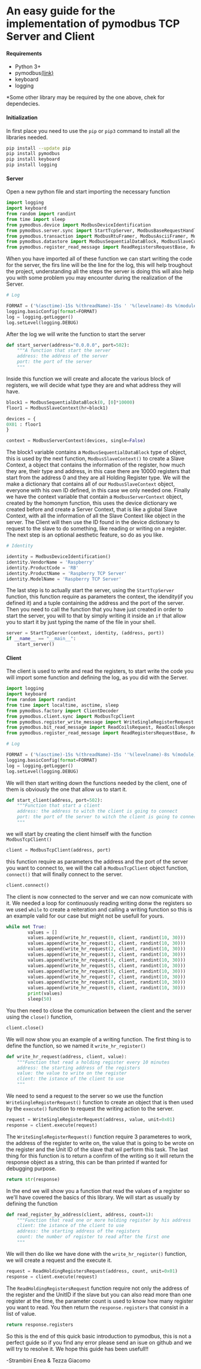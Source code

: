 # An easy guide for the implementation of pymodbus TCP Server and Client

#### Requirements
- Python 3+
- pymodbus[(link)](https://github.com/riptideio/pymodbus "Pymodbus repository on Github")
- keyboard
- logging

*Some other library may be required by the one above, chek for dependecies.

#### Initialization
In first place you need to use the `pip` or `pip3` command to install all the libraries needed.

```bash
pip install --update pip
pip install pymodbus
pip install keyboard
pip install logging
```

#### Server
Open a new python file and start importing the necessary function
```python
import logging
import keyboard
from random import randint
from time import sleep
from pymodbus.device import ModbusDeviceIdentification
from pymodbus.server.sync import StartTcpServer, ModbusBaseRequestHandler
from pymodbus.transaction import ModbusRtuFramer, ModbusAsciiFramer, ModbusBinaryFramer
from pymodbus.datastore import ModbusSequentialDataBlock, ModbusSlaveContext, ModbusServerContextì
from pymodbus.register_read_message import ReadRegistersRequestBase, ReadHoldingRegistersRequest, ReadHoldingRegistersResponse
```
When you have imported all of these function we can start writing the code for the server, the firs line will be the line for the log, this will help troughout the project, understanding all the steps the server is doing this will also help you with some problem you may encounter during the realization of the Server.

```python
# Log

FORMAT = ('%(asctime)-15s %(threadName)-15s ' '%(levelname)-8s %(module)-15s:%(lineno)-8s %(message)s')
logging.basicConfig(format=FORMAT)
log = logging.getLogger()
log.setLevel(logging.DEBUG)
```
After the log we will write the function to start the server
```python
def start_server(address="0.0.0.0", port=502):
	"""A function that start the server
	address: the address of the server
	port: the port of the server
	"""
```
Inside this function we will create and allocate the various block of registers, we will decide what type they are and what address they will have.
```python
block1 = ModbusSequentialDataBlock(0, [0]*10000)
floor1 = ModbusSlaveContext(hr=block1)

devices = {
0X01 : floor1		
}

context = ModbusServerContext(devices, single=False)
```
The block1 variable contains a `ModbusSequentialDataBlock` type of object, this is used by the next function, `ModbusSlaveContext()` to create a Slave Context, a object that contains the information of the register, how much they are, their type and address, in this case there are 10000 registers that start from the address 0 and they are all Holding Register type. We will the make a dictionary that contains all of our `ModbusSlaveContext` object, everyone with his own ID defined, in this case we only needed one.
Finally we have the context variable that contain a `ModbusServerContext` object, created by the homonym function, this uses the device dictionary we created before and create a Server Context, that is like a global Slave Context, with all the information of all the Slave Context like object in the server.
The Client will then use the ID found in the device dictionary to request to the slave to do something, like reading or writing on a register.
The next step is an optional aesthetic feature, so do as you like.
```python
# Identity

identity = ModbusDeviceIdentification()
identity.VendorName = 'Raspberry'
identity.ProductCode = 'RB'
identity.ProductName = 'Raspberry TCP Server'
identity.ModelName = 'Raspberry TCP Server'
```
The last step is to actually start the server, using the `StartTcpServer` function, this function require as parameters the context, the idendity(if you defined it) and a tuple containing the address and the port of the server.
Then you need to call the function that you have just created in order to start the server, you will to that by simply writing it inside an `if` that allow you to start it by just typing the name of the file in your shell.
```python
server = StartTcpServer(context, identity, (address, port))
if __name__ == "__main__":
    start_server()
```

#### Client
The client is used to write and read the registers, to start write the code you will import some function and defining the log, as you did with the Server. 
```python
import logging
import keyboard
from random import randint
from time import localtime, asctime, sleep
from pymodbus.factory import ClientDecoder
from pymodbus.client.sync import ModbusTcpClient
from pymodbus.register_write_message import WriteSingleRegisterRequest
from pymodbus.bit_read_message import ReadCoilsRequest, ReadCoilsResponse
from pymodbus.register_read_message import ReadRegistersRequestBase, ReadHoldingRegistersRequest, ReadHoldingRegistersResponse
```
```python
# Log

FORMAT = ('%(asctime)-15s %(threadName)-15s ''%(levelname)-8s %(module)-15s:%(lineno)-8s %(message)s')
logging.basicConfig(format=FORMAT)
log = logging.getLogger()
log.setLevel(logging.DEBUG)
```
We will then start writing down the functions needed by the client, one of them is obviously the one that allow us to start it.
```python
def start_client(address, port=502):
	"""Function that start a client
	address: the address to witch the client is going to connect
	port: the port of the server to witch the client is going to connect
	"""
```
we will start by creating the client himself with the function `ModbusTcpClient()`
```python
client = ModbusTcpClient(address, port)
```
this function require as parameters the address and the port of the server you want to connect to, we will the call a `ModbusTcpClient` object function, `connect()` that will finally connect to the server.
```python
client.connect()
```
The client is now connected to the server and we can now comunicate with it.
We needed a loop for continuously reading writing donw the registers so we used `while` to create a reiteration and calling a writing function so this is an example valid for our case but might not be usefull for yours. 
```python
while not True:
		values = []
		values.append(write_hr_request(0, client, randint(10, 30)))
		values.append(write_hr_request(1, client, randint(10, 30)))
		values.append(write_hr_request(2, client, randint(10, 30)))
		values.append(write_hr_request(3, client, randint(10, 30)))
		values.append(write_hr_request(4, client, randint(10, 30)))
		values.append(write_hr_request(5, client, randint(10, 30)))
		values.append(write_hr_request(6, client, randint(10, 30)))
		values.append(write_hr_request(7, client, randint(10, 30)))
		values.append(write_hr_request(8, client, randint(10, 30)))
		values.append(write_hr_request(9, client, randint(10, 30)))
		print(values)
		sleep(50)
```
You then need to close the comunication between the client and the server using the `close()` function,
```python
client.close()
```
We will now show you an example of a writing function.
The first thing is to define the function, so we named it `write_hr_register()` 
```python
def write_hr_request(address, client, value):
	"""Function that read a holding register every 10 minutes
	address: the starting address of the registers
	value: the value to write on the register
	client: the istance of the client to use
	"""
```
We need to send a request to the server so we use the function `WriteSingleRegisterRequest()` function to create an object that is then used by the `execute()` function to request the writing action to the server.
```python
request = WriteSingleRegisterRequest(address, value, unit=0x01)
response = client.execute(request)
```
The `WriteSingleRegisterRequest()` function require 3 parameteres to work, the address of the register to write on, the value that is going to be wrote on the register and the Unit ID of the slave that wil perform this task.
The last thing for this function is to return a confirm of the writing so it will return the response object as a string, this can be than printed if wanted for debugging purpose.
```python
return str(response)
```
In the end we will show you a function that read the values of a register so we'll have covered the basics of this library.
We will start as usually by defining the function
```python
def read_register_by_address(client, address, count=1):
	"""Function that read one or more holding register by his address
	client: the istance of the client to use
	address: the starting address of the registers
	count: the number of register to read after the first one
	"""
```
We will then do like we have done with the `write_hr_register()` function, we will create a request and the execute it.
```python
request = ReadHoldingRegistersRequest(address, count, unit=0x01)
response = client.execute(request)
```
The `ReadHoldingRegistersRequest` function require not only the address of the register and the UnitID if the slave but you can also read more than one register at the time, the parameter count is used to know how many register you want to read. You then return the `response.registers` that consist in a list of value.
```python
return response.registers
```
So this is the end of this quick basic introduction to pymodbus, this is not a perfect guide so if you find any error please send an isue on github and we will try to resolve it. We hope this guide has been usefull!!

-Strambini Enea & Tezza Giacomo
